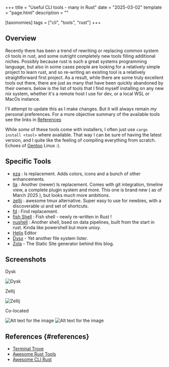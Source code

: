 +++
title = "Useful CLI tools - many in Rust"
date = "2025-03-02"
template = "page.html"
description = ""

[taxonomies]
tags = ["cli", "tools", "rust"]
+++

## Overview

Recently there has been a trend of rewriting or replacing common system cli tools in rust, and some outright completely new tools filling additional niches. Possibly because rust is such a great systems programming language, but also in some cases people are looking for a relatively simple project to learn rust, and so re-writing an existing tool is a relatively straightforward first project. As a result, while there are some truly excellent tools out there, there are just as many that have been quickly abandoned by their owners. below is the list of tools that I find myself installing on any new *nix* system, whether it's a remote host I use for dev, or a local WSL or MacOs instance. 

I'll attempt to update this as I make changes. But it will always remain *my* personal preferences. For a more objective summary of the available tools see the links in [References](#references)

While *some* of these tools come with installers, I often just use ```cargo install <tool>``` where available. That way I can be sure of having the latest version, and I quite like the feeling of compiling everything from scratch. Echoes of [Gentoo](https://www.gentoo.org/) Linux :).

## Specific Tools 

- [eza](https://github.com/eza-community/eza) : ls replacement. Adds colors, icons and a bunch of other enhancements.
- [lla](https://github.com/chaqchase/lla) : Another (newer) ls replacement. Comes with git integration, timeline view, a complete plugin system and more. This one is brand new ( as of March 2025 ), but looks much more ambitions.
- [zellij](https://zellij.dev/) : awesome tmux alternative. Super easy to use for newbies, with a discoverable ui and set of shortcuts.
- [fd](https://github.com/sharkdp/fd) : Find replacement.
- [fish Shell](https://fishshell.com/) : Fish shell - newly re-written in Rust !
- [nushell](https://www.nushell.sh/) : Another shell, bsed on data pipelines, built from the start in rust. Kinda like powershell but more unixy.
- [Helix](https://helix-editor.com/) Editor
- [Dysx](https://github.com/Canop/dysk) - Yet another file system lister.
- [Zola](https://www.getzola.org/) - The Static Site generator behind this blog.

## Screenshots

Dysk

![Dysk](/imgs/dysk_screenshot.jpg)

Zellij

![Zellij](/imgs/zellij_screenshot.jpg)

Co-located

![Alt text for the image](./zellij_screenshot.png)
![Alt text for the image](dysk_screenshot.jpg.png)


## References {#references}

- [Terminal Trove](https://terminaltrove.com/)
- [Awesome Rust Tools](https://github.com/unpluggedcoder/awesome-rust-tools)
- [Awesome CLI Rust](https://github.com/matu3ba/awesome-cli-rust)